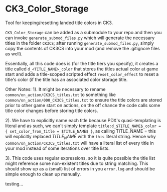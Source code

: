 # CK3_Color_Storage
Tool for keeping/resetting landed title colors in CK3.

`CK3_Color_Storage` can be added as a submodule to your repo and then you can invoke `generate_submod_files.py` which will generate the necessary titles in the folder `CK3CS`; after running `generate_submod_files.py`, simply copy the contents of CK3CS into your mod (and remove the .gitignore files as well).

Essentially, all this code does is (for the title tiers you specify), it creates a title called `d_<TITLE_NAME>_color` that stores the titles actual color at game start and adds a title-scoped scripted effect `reset_color_effect` to reset a title's color (if the title has an associated color storage title.

Other Notes:
1). It might be necessary to rename `common/on_action/CK3CS_titles.txt` to something like `common/on_action/000_CK3CS_titles.txt` to ensure the title colors are stored prior to other game start on actions, on the off chance the code calls some title color changes before storing title colors.

2). We have to explicitly name each title because PDX's quasi-templating is literal and as such, we can't simply template `title:d_$TITLE_NAME$_color = { set_color_from_title = $TITLE_NAME$ }`, as calling TITLE_NAME = this will explicitly replaced $TITLE_NAME$ with the `this` literal string. Hence why `common/on_action/CK3CS_titles.txt` will have a literal list of every title in your mod instead of some iterations over title lists.

3). This code uses regular expressions, so it is quite possible the title list might reference some non-existent titles due to string matching. This should show up as a (small) list of errors in you `error.log` and should be simple enough to clean up manually.

testing...
